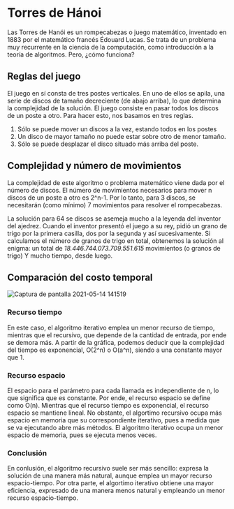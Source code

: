 # Torres de Hánoi

Las Torres de Hanói es un rompecabezas o juego matemático, inventado en 1883 por el matemático francés Édouard Lucas. Se trata de un problema muy recurrente en la ciencia de la computación, como introducción a la teoría de algoritmos. Pero, ¿cómo funciona?

## Reglas del juego 

El juego en sí consta de tres postes verticales. En uno de ellos se apila, una serie de discos de tamaño decreciente (de abajo arriba), lo que determina la complejidad de la solución. El juego consiste en pasar todos los discos de un poste a otro. Para hacer esto, nos basamos en tres reglas.

   1. Sólo se puede mover un discos a la vez, estando todos en los postes
   2. Un disco de mayor tamaño no puede estar sobre otro de menor tamaño.
   3. Sólo se puede desplazar el disco situado más arriba del poste.


## Complejidad y número de movimientos 

La complejidad de este algoritmo o problema matemático viene dada por el número de discos. El número de movimientos necesarios para mover n discos de un poste a otro es 2^n-1. Por lo tanto, para 3 discos, se necesitarán (como mínimo) 7 movimientos para resolver el rompecabezas.

La solución para 64 se discos se asemeja mucho a la leyenda del inventor del ajedrez. Cuando el inventor presentó el juego a su rey, pidió un grano de trigo por la primera casilla, dos por la segunda y así sucesivamente. Si calculamos el número de granos de trigo en total, obtenemos la solución al enigma: un total de _18.446.744.073.709.551.615_ movimientos (o granos de trigo) Y mucho tiempo, desde luego. 

## Comparación del costo temporal

![Captura de pantalla 2021-05-14 141519](https://user-images.githubusercontent.com/77279628/118269383-957d5a80-b4b6-11eb-90f0-2246bbfdae5e.png)

### Recurso tiempo

En este caso, el algoritmo iterativo emplea un menor recurso de tiempo, mientras que el recursivo, que depende de la cantidad de entrada, por ende se demora más. A partir de la gráfica, podemos deducir que la complejidad del tiempo es exponencial, O(2^n) o O(a^n), siendo a una constante mayor que 1. 

### Recurso espacio

El espacio para el parámetro para cada llamada es independiente de n, lo que significa que es constante. Por ende, el recurso espacio se define como O(n). Mientras que el recurso tiempo es exponencial, el recurso espacio se mantiene lineal. No obstante, el algortimo recursivo ocupa más espacio en memoria que su correspondiente iterativo, pues a medida que se va ejecutando abre más métodos. El algoritmo iterativo ocupa un menor espacio de memoria, pues se ejecuta menos veces. 

### Conclusión

En conlusión, el algoritmo recursivo suele ser más sencillo: expresa la solución de una manera más natural, aunque emplea un mayor recurso espacio-tiempo. Por otra parte, el algortimo iterativo obtiene una mayor eficiencia, expresado de una manera menos natural y empleando un menor recurso espacio-tiempo.
